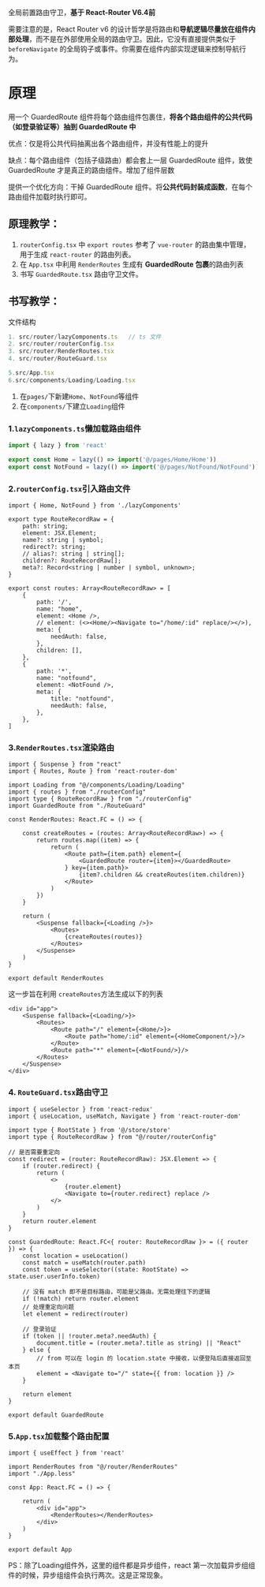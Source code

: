 全局前置路由守卫，**基于 React-Router V6.4前**

需要注意的是，React Router v6 的设计哲学是将路由和**导航逻辑尽量放在组件内部处理**，而不是在外部使用全局的路由守卫。因此，它没有直接提供类似于 `beforeNavigate` 的全局钩子或事件。你需要在组件内部实现逻辑来控制导航行为。

# 原理

用一个 GuardedRoute 组件将每个路由组件包裹住，**将各个路由组件的公共代码（如登录验证等）抽到 GuardedRoute 中**

优点：仅是将公共代码抽离出各个路由组件，并没有性能上的提升

缺点：每个路由组件（包括子级路由）都会套上一层 GuardedRoute 组件，致使 GuardedRoute 才是真正的路由组件。增加了组件层数

提供一个优化方向：干掉 GuardedRoute 组件。将**公共代码封装成函数**，在每个路由组件加载时执行即可。



## 原理教学：

1. `routerConfig.tsx` 中 `export routes` 参考了 `vue-router` 的路由集中管理，用于生成 `react-router` 的路由列表。
2. 在 `App.tsx` 中利用 `RenderRoutes` 生成有 **GuardedRoute 包裹**的路由列表
3. 书写 `GuardedRoute.tsx` 路由守卫文件。



## 书写教学：

文件结构

```typescript
1. src/router/lazyComponents.ts   // ts 文件
2. src/router/routerConfig.tsx
3. src/router/RenderRoutes.tsx
4. src/router/RouteGuard.tsx

5.src/App.tsx
6.src/components/Loading/Loading.tsx
```

1. 在`pages/`下新建`Home`、`NotFound`等组件
2. 在`components/`下建立`Loading`组件



### 1.`lazyComponents.ts`懒加载路由组件

```typescript
import { lazy } from 'react'

export const Home = lazy(() => import('@/pages/Home/Home'))
export const NotFound = lazy(() => import('@/pages/NotFound/NotFound'))

```



### 2.`routerConfig.tsx`引入路由文件

```tsx
import { Home, NotFound } from './lazyComponents'

export type RouteRecordRaw = {
    path: string;
    element: JSX.Element;
    name?: string | symbol;
    redirect?: string;
    // alias?: string | string[];
    children?: RouteRecordRaw[];
    meta?: Record<string | number | symbol, unknown>;
}

export const routes: Array<RouteRecordRaw> = [
    {
        path: '/',
        name: "home",
        element: <Home />,
        // element: (<><Home/><Navigate to="/home/:id" replace/></>),
        meta: {
            needAuth: false,
        },
        children: [],
    },
    {
        path: '*',
        name: "notfound",
        element: <NotFound />,
        meta: {
            title: "notfound",
            needAuth: false,
        },
    },
]

```



### 3.`RenderRoutes.tsx`渲染路由

```tsx
import { Suspense } from "react"
import { Routes, Route } from 'react-router-dom'

import Loading from "@/components/Loading/Loading"
import { routes } from "./routerConfig"
import type { RouteRecordRaw } from "./routerConfig"
import GuardedRoute from "./RouteGuard"

const RenderRoutes: React.FC = () => {

    const createRoutes = (routes: Array<RouteRecordRaw>) => {
        return routes.map((item) => {
            return (
                <Route path={item.path} element={
                    <GuardedRoute router={item}></GuardedRoute>
                } key={item.path}>
                    {item?.children && createRoutes(item.children)}
                </Route>
            )
        })
    }

    return (
        <Suspense fallback={<Loading />}>
            <Routes>
                {createRoutes(routes)}
            </Routes>
        </Suspense>
    )
}

export default RenderRoutes

```

这一步旨在利用 `createRoutes`方法生成以下的列表

```tsx
<div id="app">
    <Suspense fallback={<Loading/>}>
        <Routes>
            <Route path="/" element={<Home/>}>
                <Route path="home/:id" element={<HomeComponent/>}/>
            </Route>
            <Route path="*" element={<NotFound/>}/>
        </Routes>
    </Suspense>
</div>
```



### 4. `RouteGuard.tsx`路由守卫

```tsx
import { useSelector } from 'react-redux'
import { useLocation, useMatch, Navigate } from 'react-router-dom'

import type { RootState } from '@/store/store'
import type { RouteRecordRaw } from "@/router/routerConfig"

// 是否需要重定向
const redirect = (router: RouteRecordRaw): JSX.Element => {
    if (router.redirect) {
        return (
            <>
                {router.element}
                <Navigate to={router.redirect} replace />
            </>
        )
    }
    return router.element
}

const GuardedRoute: React.FC<{ router: RouteRecordRaw }> = ({ router }) => {
    const location = useLocation()
    const match = useMatch(router.path)
    const token = useSelector((state: RootState) => state.user.userInfo.token)

    // 没有 match 即不是目标路由，可能是父路由。无需处理往下的逻辑
    if (!match) return router.element
    // 处理重定向问题
    let element = redirect(router)

    // 登录验证
    if (token || !router.meta?.needAuth) {
        document.title = (router.meta?.title as string) || "React"
    } else {
        // from 可以在 login 的 location.state 中接收，以便登陆后直接返回至本页
        element = <Navigate to="/" state={{ from: location }} />
    }

    return element
}

export default GuardedRoute

```



### 5.`App.tsx`加载整个路由配置

```tsx
import { useEffect } from 'react'

import RenderRoutes from "@/router/RenderRoutes"
import "./App.less"

const App: React.FC = () => {

    return (
        <div id="app">
            <RenderRoutes></RenderRoutes>
        </div>
    )
}

export default App

```





PS：除了Loading组件外，这里的组件都是异步组件，react 第一次加载异步组组件的时候，异步组组件会执行两次。这是正常现象。

